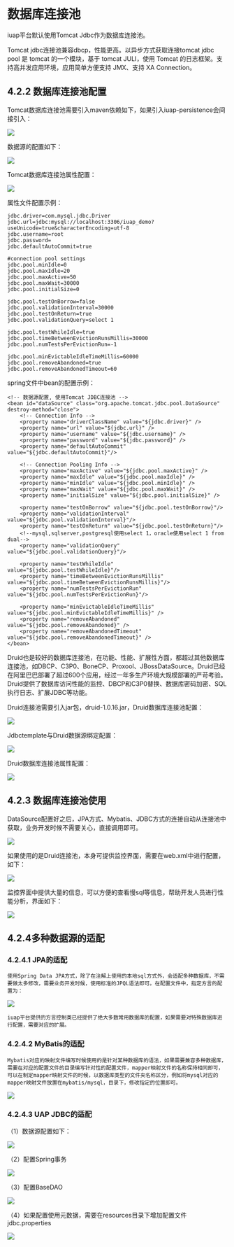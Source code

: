 # 数据库连接池

iuap平台默认使用Tomcat Jdbc作为数据库连接池。

Tomcat jdbc连接池兼容dbcp，性能更高。以异步方式获取连接tomcat jdbc pool 是 tomcat 的一个模块，基于 tomcat JULI，使用 Tomcat 的日志框架。支持高并发应用环境，应用简单方便支持 JMX、支持 XA Connection。

## 4.2.2 数据库连接池配置

Tomcat数据库连接池需要引入maven依赖如下，如果引入iuap-persistence会间接引入：

 ![](../image/image82.png)

数据源的配置如下：

 ![](../image/image83.png)

Tomcat数据库连接池属性配置：

![](../image/image84.png) 

属性文件配置示例：

	jdbc.driver=com.mysql.jdbc.Driver
	jdbc.url=jdbc:mysql://localhost:3306/iuap_demo?useUnicode=true&characterEncoding=utf-8
	jdbc.username=root
	jdbc.password=
	jdbc.defaultAutoCommit=true
	
	#connection pool settings
	jdbc.pool.minIdle=0
	jdbc.pool.maxIdle=20
	jdbc.pool.maxActive=50
	jdbc.pool.maxWait=30000
	jdbc.pool.initialSize=0
	
	jdbc.pool.testOnBorrow=false
	jdbc.pool.validationInterval=30000
	jdbc.pool.testOnReturn=true
	jdbc.pool.validationQuery=select 1
	
	jdbc.pool.testWhileIdle=true
	jdbc.pool.timeBetweenEvictionRunsMillis=30000
	jdbc.pool.numTestsPerEvictionRun=-1
	
	jdbc.pool.minEvictableIdleTimeMillis=60000
	jdbc.pool.removeAbandoned=true
	jdbc.pool.removeAbandonedTimeout=60

spring文件中bean的配置示例：

	<!-- 数据源配置, 使用Tomcat JDBC连接池 -->
	<bean id="dataSource" class="org.apache.tomcat.jdbc.pool.DataSource" destroy-method="close">
		<!-- Connection Info -->
		<property name="driverClassName" value="${jdbc.driver}" />
		<property name="url" value="${jdbc.url}" />
		<property name="username" value="${jdbc.username}" />
		<property name="password" value="${jdbc.password}" />
		<property name="defaultAutoCommit" value="${jdbc.defaultAutoCommit}"/>
	
		<!-- Connection Pooling Info -->
		<property name="maxActive" value="${jdbc.pool.maxActive}" />
		<property name="maxIdle" value="${jdbc.pool.maxIdle}" />
		<property name="minIdle" value="${jdbc.pool.minIdle}" />
		<property name="maxWait" value="${jdbc.pool.maxWait}" />
		<property name="initialSize" value="${jdbc.pool.initialSize}" />
		
		<property name="testOnBorrow" value="${jdbc.pool.testOnBorrow}"/>
		<property name="validationInterval" value="${jdbc.pool.validationInterval}"/>
		<property name="testOnReturn" value="${jdbc.pool.testOnReturn}"/>
		<!--mysql,sqlserver,postgresql使用select 1，oracle使用select 1 from dual-->
		<property name="validationQuery" value="${jdbc.pool.validationQuery}"/>
	
		<property name="testWhileIdle" value="${jdbc.pool.testWhileIdle}"/>
		<property name="timeBetweenEvictionRunsMillis" value="${jdbc.pool.timeBetweenEvictionRunsMillis}"/>
		<property name="numTestsPerEvictionRun" value="${jdbc.pool.numTestsPerEvictionRun}"/>
	
		<property name="minEvictableIdleTimeMillis" value="${jdbc.pool.minEvictableIdleTimeMillis}" />
		<property name="removeAbandoned" value="${jdbc.pool.removeAbandoned}" />
		<property name="removeAbandonedTimeout" value="${jdbc.pool.removeAbandonedTimeout}" />
	</bean>


 Druid也是较好的数据库连接池，在功能、性能、扩展性方面，都超过其他数据库连接池，如DBCP、C3P0、BoneCP、Proxool、JBossDataSource。Druid已经在阿里巴巴部署了超过600个应用，经过一年多生产环境大规模部署的严苛考验。Druid提供了数据库访问性能的监控、DBCP和C3P0替换、数据库密码加密、SQL执行日志、扩展JDBC等功能。
 
Druid连接池需要引入jar包，druid-1.0.16.jar，Druid数据库连接池配置：

 ![](../image/image79.png)

Jdbctemplate与Druid数据源绑定配置：

 ![](../image/image80.png)

Druid数据库连接池属性配置：

 ![](../image/image81.png)

## 4.2.3 数据库连接池使用

DataSource配置好之后，JPA方式、Mybatis、JDBC方式的连接自动从连接池中获取，业务开发时候不需要关心，直接调用即可。

 ![](../image/image85.png)

如果使用的是Druid连接池，本身可提供监控界面，需要在web.xml中进行配置，如下：

 ![](../image/image86.png)

监控界面中提供大量的信息，可以方便的查看慢sql等信息，帮助开发人员进行性能分析，界面如下：
 
![](../image/image87.png) 

## 4.2.4多种数据源的适配

### 4.2.4.1 JPA的适配

	使用Spring Data JPA方式，除了在注解上使用的本地sql方式外，会适配多种数据库，不需要做太多修改，需要业务开发时候，使用标准的JPQL语法即可。在配置文件中，指定方言的配置为：

 ![](../image/image88.png)

    iuap平台提供的方言控制类已经提供了绝大多数常用数据库的配置，如果需要对特殊数据库进行配置，需要对应的扩展。

### 4.2.4.2 MyBatis的适配

	Mybatis对应的映射文件编写时候使用的是针对某种数据库的语法，如果需要兼容多种数据库，需要在对应的配置文件的目录编写针对性的配置文件，mapper映射文件的名称保持相同即可，可以在制定mapper映射文件的时候，以数据库类型的文件夹名称区分，例如将mysql对应的mapper映射文件放置在mybatis/mysql，目录下，修改指定的位置即可。
 
 ![](../image/image89.png)

### 4.2.4.3 UAP JDBC的适配

（1）数据源配置如下：

 ![](../image/image61.png)

（2）配置Spring事务

 ![](../image/image62.png)

（3）配置BaseDAO

 ![](../image/image63.png)

（4）如果配置使用元数据，需要在resources目录下增加配置文件jdbc.properties

 ![](../image/image64.png)
